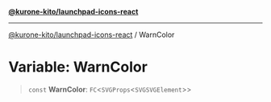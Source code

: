 [**@kurone-kito/launchpad-icons-react**](../README.md)

***

[@kurone-kito/launchpad-icons-react](../globals.md) / WarnColor

# Variable: WarnColor

> `const` **WarnColor**: `FC`\<`SVGProps`\<`SVGSVGElement`\>\>
